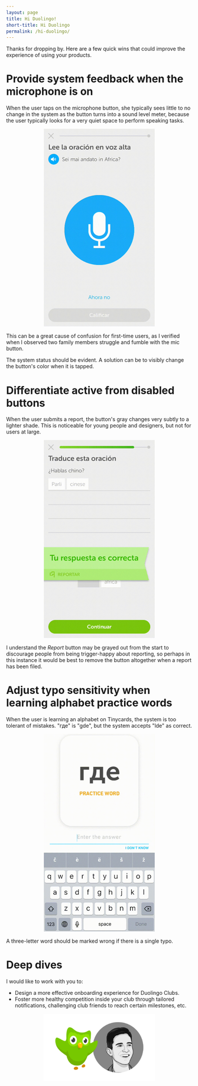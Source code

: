 ```yaml
---
layout: page
title: Hi Duolingo!
short-title: Hi Duolingo
permalink: /hi-duolingo/
---
```


Thanks for dropping by. Here are a few quick wins that could improve the experience of using your products.

# Provide system feedback when the microphone is on
When the user taps on
the microphone button, she typically sees little to no change in the system as the button turns into
a sound level meter, because the user typically looks for a very quiet space to perform speaking tasks.

<center class="padded">
<img width="300px" alt="Screen showing lack of feedback when the microphone is on" src="/img/hi-duolingo/mic-feedback.gif" />
</center>

This can be a great cause of confusion for first-time users, as I verified when I observed two family members
struggle and fumble with the mic button. 

The system status should be evident. A solution can be to visibly change the button's color when it is tapped.

# Differentiate active from disabled buttons

When the user submits a report, the button's gray changes very subtly to a lighter shade. This is noticeable for
young people and designers, but not for users at large.

<center class="padded">
<img width="300px" alt="Screen showing two near-identical shades of gray for two button states." src="/img/hi-duolingo/report-gray.gif" />
</center>

I understand the *Report* button may be grayed out from the start to discourage people from being trigger-happy 
about reporting, so perhaps in this instance it would be best to remove the button altogether when a report has been filed.

# Adjust typo sensitivity when learning alphabet practice words

When the user is learning an alphabet on Tinycards, the system is too tolerant of mistakes. "где" is "gde", but the system
accepts "lde" as correct.

<center class="padded">
<img width="300px" alt="Screen showing success for a flawed exercise." src="/img/hi-duolingo/typo-tolerance.gif" />
</center>

A three-letter word should be marked wrong if there is a single typo.

# Deep dives
I would like to work with you to:
- Design a more effective onboarding experience for Duolingo Clubs.
- Foster more healthy competition inside your club through tailored notifications, challenging club friends to reach certain milestones, etc.

<center>
<img width="300px" alt="Duo and Ale" src="/img/hi-duolingo/duolingo+alejandro.jpg" />
</center>

